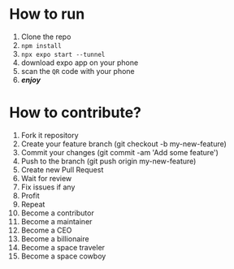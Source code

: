 # How to run

1. Clone the repo
2. `npm install`
3. `npx expo start --tunnel`
4. download expo app on your phone
5. scan the `QR` code with your phone
6. **_enjoy_**

# How to contribute?

1. Fork it repository
2. Create your feature branch (git checkout -b my-new-feature)
3. Commit your changes (git commit -am 'Add some feature')
4. Push to the branch (git push origin my-new-feature)
5. Create new Pull Request
6. Wait for review
7. Fix issues if any
8. Profit
9. Repeat
10. Become a contributor
11. Become a maintainer
12. Become a CEO
13. Become a billionaire
14. Become a space traveler
15. Become a space cowboy
